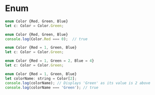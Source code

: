 # Enum

```javascript
enum Color {Red, Green, Blue}
let c: Color = Color.Green;
```

```javascript
enum Color {Red, Green, Blue}
console.log(Color.Red === 0);  // true
```

```javascript
enum Color {Red = 1, Green, Blue}
let c: Color = Color.Green;
```

```javascript
enum Color {Red = 1, Green = 2, Blue = 4}
let c: Color = Color.Green;
```

```javascript
enum Color {Red = 1, Green, Blue}
let colorName: string = Color[2];
console.log(colorName); // Displays 'Green' as its value is 2 above
console.log(colorName === 'Green'); // true
```